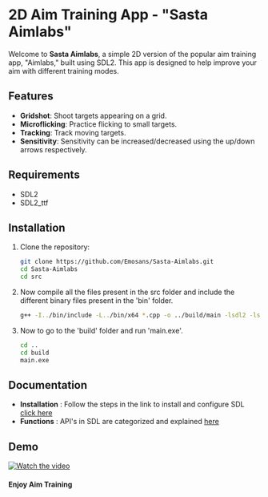 # 2D Aim Training App - "Sasta Aimlabs"

Welcome to **Sasta Aimlabs**, a simple 2D version of the popular aim training app, "Aimlabs," built using SDL2. This app is designed to help improve your aim with different training modes.

## Features

- **Gridshot**: Shoot targets appearing on a grid.
- **Microflicking**: Practice flicking to small targets.
- **Tracking**: Track moving targets.
- **Sensitivity**: Sensitivity can be increased/decreased using the up/down arrows respectively.

## Requirements

- SDL2
- SDL2_ttf

## Installation

1. Clone the repository:
   ```bash
   git clone https://github.com/Emosans/Sasta-Aimlabs.git
   cd Sasta-Aimlabs
   cd src
   ```
2. Now compile all the files present in the src folder and include the different binary files present in the 'bin' folder.
   ```bash
   g++ -I../bin/include -L../bin/x64 *.cpp -o ../build/main -lsdl2 -lsdl2_ttf
   ```
3. Now to go to the 'build' folder and run 'main.exe'.
   ```bash
   cd ..
   cd build
   main.exe
   ```
## Documentation

- **Installation** : Follow the steps in the link to install and configure SDL <a href="https://wiki.libsdl.org/SDL2/Installation">click here</a>
- **Functions** : API's in SDL are categorized and explained <a href="https://wiki.libsdl.org/SDL2/CategoryAPI">here</a>

## Demo
[![Watch the video](https://img.youtube.com/vi/ypSTLVRqFuQ/hqdefault.jpg)](https://youtu.be/ypSTLVRqFuQ)

<p><h4>Enjoy Aim Training</h4></p>
